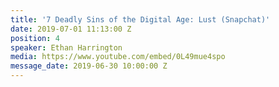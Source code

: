 ```yaml
---
title: '7 Deadly Sins of the Digital Age: Lust (Snapchat)'
date: 2019-07-01 11:13:00 Z
position: 4
speaker: Ethan Harrington
media: https://www.youtube.com/embed/0L49mue4spo
message_date: 2019-06-30 10:00:00 Z
---
```


